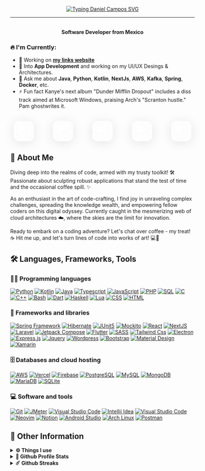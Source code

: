 <!-- Presentation -->
<!-- Typing svg by DenverCoder1 - https://github.com/DenverCoder1/readme-typing-svg -->
<p align="center">
  <a href="https://github.com/giusniyyel"><img src="https://readme-typing-svg.herokuapp.com?font=Ubuntu&weight=700&size=32&duration=3000&pause=1000&center=true&vCenter=true&random=false&width=435&lines=Hi+There!+%F0%9F%91%8B;I'm+Daniel+Campos" alt="Typing Daniel Campos SVG" /></a>
</p>

---

<p align="center" >
  <br/>
  <b>Software Developer from Mexico</b>
</p>

### 🔥 I'm Currently:

- 👷 Working on [**my links website**](https://links.giusniyyel.dev/)
- 🧐 Into **App Development** and working on my UI/UX Desings & Architectures.
- 💬 Ask me about **Java**, **Python**, **Kotlin**, **NextJs**, **AWS**, **Kafka**, **Spring**, **Docker**, etc.
- ⚡️ Fun fact Kanye's next album "Dunder Mifflin Dropout" includes a diss track aimed at Microsoft Windows, praising Arch's "Scranton hustle." Pam ghostwrites it.

<!-- Social icons section -->
<p align="center" style="margin-block: 2rem; display: flex;gap: 1rem;flex-flow: wrap; align-items:center; justify-content: center;">
  <!-- Twitter -->
  <a href="https://twitter.com/GiusNiyyel" style="padding: 0.75rem;display: flex;justify-content: center;align-items: center;background: rgba(255, 255, 255, 0.19);border-radius: 15px;box-shadow: 0 4px 30px rgba(0, 0, 0, 0.1);backdrop-filter: blur(5.9px);-webkit-backdrop-filter: blur(5.9px);">
    <img width="32px" alt="Twitter" title="Twitter" src="https://i.imgur.com/WeztoeC.png" style="filter: brightness(0) invert(1);opacity: 80%;">
  </a>
  &#8287;&#8287;&#8287;&#8287;&#8287;
  <!-- Instagram -->
  <a href="https://www.instagram.com/giusniyyel" width="32px" style="padding: 0.75rem;display: flex;justify-content: center;align-items: center;background: rgba(255, 255, 255, 0.19);border-radius: 15px;box-shadow: 0 4px 30px rgba(0, 0, 0, 0.1);backdrop-filter: blur(5.9px);-webkit-backdrop-filter: blur(5.9px);">
    <img width="32px" alt="Instagram" title="Instagram" src="https://links.giusniyyel.dev/assets/svg/insta.svg" style="filter: brightness(0) invert(1);opacity: 80%;">
  </a>
  &#8287;&#8287;&#8287;&#8287;&#8287;
  <!-- Linkedin -->
  <a href="https://linkedin.com/in/giusniyyel/" style="padding: 0.75rem;display: flex;justify-content: center;align-items: center;background: rgba(255, 255, 255, 0.19);border-radius: 15px;box-shadow: 0 4px 30px rgba(0, 0, 0, 0.1);backdrop-filter: blur(5.9px);-webkit-backdrop-filter: blur(5.9px);">
    <img width="32px" alt="Linkedin" title="Linkedin" src="https://i.imgur.com/aqr4GXw.png" style="filter: brightness(0) invert(1);opacity: 80%;">
  </a>
  &#8287;&#8287;&#8287;&#8287;&#8287;
  <!-- Youtube -->
  <a href="https://www.youtube.com/channel/UCGhTPTIINw8yfz7k-x5nYjg" style="padding: 0.75rem;display: flex;justify-content: center;align-items: center;background: rgba(255, 255, 255, 0.19);border-radius: 15px;box-shadow: 0 4px 30px rgba(0, 0, 0, 0.1);backdrop-filter: blur(5.9px);-webkit-backdrop-filter: blur(5.9px);">
    <img width="32px" alt="Youtube" title="Youtube" src="https://i.imgur.com/lrSeFx0.png" style="filter: brightness(0) invert(1);opacity: 80%;">
  </a>
  &#8287;&#8287;&#8287;&#8287;&#8287;
  <!-- Medium -->
  <a href="https://medium.com/@giusniyyel" style="padding: 0.75rem;display: flex;justify-content: center;align-items: center;background: rgba(255, 255, 255, 0.19);border-radius: 15px;box-shadow: 0 4px 30px rgba(0, 0, 0, 0.1);backdrop-filter: blur(5.9px);-webkit-backdrop-filter: blur(5.9px);">
    <img width="32px" alt="Medium" title="Medium" src="https://i.imgur.com/5sLMO78.png" style="filter: brightness(0) invert(1);opacity: 80%;">
  </a>
</p>

## 🤵 About Me

Diving deep into the realms of code, armed with my trusty toolkit! 🛠️ Passionate about sculpting robust applications that stand the test of time and the occasional coffee spill. ✨

As an enthusiast in the art of code-crafting, I find joy in unraveling complex challenges, spreading the knowledge wealth, and empowering fellow coders on this digital odyssey. Currently caught in the mesmerizing web of cloud architectures ☁️, where the skies are the limit for innovation.

Ready to embark on a coding adventure? Let's chat over coffee - my treat! ☕️ Hit me up, and let's turn lines of code into works of art! 💻🎨

## 🛠️ Languages, Frameworks, Tools

### 👨‍💻 Programming languages

<p>
    <a href="https://github.com/search?q=user%3Agiusniyyel+language%3Apython"><img alt="Python" src="https://img.shields.io/badge/Python-FFD43B.svg?logo=python&logoColor=black&style=for-the-badge"></a>
    <a href="https://github.com/search?q=user%3Agiusniyyel+language%3Akotlin"><img alt="Kotlin" src="https://img.shields.io/badge/Kotlin-0095D5.svg?logo=Kotlin&logoColor=white&style=for-the-badge"></a>
    <a href="https://github.com/search?q=user%3Agiusniyyel+language%3Ajava"><img alt="Java" src="https://img.shields.io/badge/Java-5382A1.svg?logo=openjdk&logoColor=white&style=for-the-badge"></a>
    <a href="https://github.com/search?q=user%3Agiusniyyel+language%3Atypescript"><img alt="Typescript" src="https://img.shields.io/badge/Typescript-007acc.svg?logo=typescript&logoColor=white&style=for-the-badge"></a>
    <a href="https://github.com/search?q=user%3Agiusniyyel+language%3Ajavascript"><img alt="JavaScript" src="https://img.shields.io/badge/JavaScript-F7DF1E.svg?logo=javascript&logoColor=black&style=for-the-badge"></a>
    <a href="https://github.com/search?q=user%3Agiusniyyel+language%3Aphp"><img alt="PHP" src="https://img.shields.io/badge/PHP-777BB4.svg?logo=php&logoColor=white&style=for-the-badge"></a>
    <a href="https://github.com/search?q=user%3Agiusniyyel+language%3Asql"><img alt="SQL" src="https://custom-icon-badges.herokuapp.com/badge/SQL-025E8C.svg?logo=database&logoColor=white&style=for-the-badge"></a>
    <a href="https://github.com/search?q=user%3Agiusniyyel+language%3Ac"><img alt="C" src="https://custom-icon-badges.herokuapp.com/badge/C-03599C.svg?logo=c-in-hexagon&logoColor=white&style=for-the-badge"></a>
    <a href="https://github.com/search?q=user%3Agiusniyyel+language%3Acpp"><img alt="C++" src="https://custom-icon-badges.herokuapp.com/badge/C++-9C033A.svg?logo=cpp2&logoColor=white&style=for-the-badge"></a>
    <a href="https://github.com/search?q=user%3Agiusniyyel+language%3Abash"><img alt="Bash" src="https://img.shields.io/badge/Bash-121011.svg?logo=windowsterminal&logoColor=white&style=for-the-badge"></a>
    <a href="https://github.com/search?q=user%3Agiusniyyel+language%3Adart"><img alt="Dart" src="https://img.shields.io/badge/Dart-15A6C4.svg?logo=dart&logoColor=white&style=for-the-badge"></a>
    <a href="https://github.com/search?q=user%3Agiusniyyel+language%3Ahaskell"><img alt="Haskell" src="https://img.shields.io/badge/Haskell-5D4F85.svg?logo=haskell&logoColor=white&style=for-the-badge"></a>
    <a href="https://github.com/search?q=user%3Agiusniyyel+language%3Alua"><img alt="Lua" src="https://img.shields.io/badge/Lua-2C2D72.svg?logo=lua&logoColor=white&style=for-the-badge"></a>
    <a href="https://github.com/search?q=user%3Agiusniyyel+language%3Acss"><img alt="CSS" src="https://img.shields.io/badge/CSS-1572B6.svg?logo=css3&logoColor=white&style=for-the-badge"></a>
    <a href="https://github.com/search?q=user%3Agiusniyyel+language%3Ahtml"><img alt="HTML" src="https://img.shields.io/badge/HTML-E34F26.svg?logo=html5&logoColor=white&style=for-the-badge"></a>
</p>

### 🧰 Frameworks and libraries

<p>
    <a href="#"><img alt="Spring Framework" src="https://img.shields.io/badge/Spring-5B9E48.svg?logo=spring&logoColor=white&style=for-the-badge"></a>
    <a href="#"><img alt="Hibernate" src="https://img.shields.io/badge/hibernate-ACA69f.svg?logo=hibernate&style=for-the-badge"></a>
    <a href="#"><img alt="JUnit5" src="https://img.shields.io/badge/Junit5-25A162.svg?logo=junit5&logoColor=white&style=for-the-badge"></a>
    <a href="#"><img alt="Mockito" src="https://img.shields.io/badge/Mockito-17541F.svg?logo=overleaf&logoColor=white&style=for-the-badge"></a>
    <a href="#"><img alt="React" src="https://img.shields.io/badge/React-20232a.svg?logo=react&logoColor=%2361DAFB&style=for-the-badge"></a>
    <a href="#"><img alt="NextJS" src="https://img.shields.io/badge/Next.js-000000.svg?logo=nextdotjs&logoColor=white&style=for-the-badge"></a>
    <a href="#"><img alt="Laravel" src="https://img.shields.io/badge/Laravel-FF2D20.svg?logo=laravel&logoColor=white&style=for-the-badge"></a>
    <a href="#"><img alt="Jetpack Compose" src="https://img.shields.io/badge/Jetpack Compose-6200EE.svg?logo=jetpackcompose&logoColor=white&style=for-the-badge"></a>
    <a href="#"><img alt="Flutter" src="https://img.shields.io/badge/Flutter-02569B.svg?logo=flutter&logoColor=white&style=for-the-badge"></a>
    <a href="#"><img alt="SASS" src="https://img.shields.io/badge/SASS-CC6699.svg?logo=sass&logoColor=white&style=for-the-badge"></a>
    <a href="#"><img alt="Tailwind Css" src="https://img.shields.io/badge/Tailwind CSS-06B6D4.svg?logo=tailwindcss&logoColor=white&style=for-the-badge"></a>
    <a href="#"><img alt="Electron" src="https://img.shields.io/badge/Electron-20232e.svg?logo=electron&logoColor=white&style=for-the-badge"></a>
    <a href="#"><img alt="Express.js" src="https://img.shields.io/badge/Express.js-404d59.svg?logo=express&logoColor=white&style=for-the-badge"></a>
    <a href="#"><img alt="Jquery" src="https://img.shields.io/badge/jQuery-0769AD.svg?logo=jquery&logoColor=white&style=for-the-badge"></a>
    <a href="#"><img alt="Wordpress" src="https://img.shields.io/badge/Wordpress-21759B?logo=wordpress&logoColor=white&style=for-the-badge"></a>
    <a href="#"><img alt="Bootstrap" src="https://img.shields.io/badge/Bootstrap-7952B3.svg?logo=bootstrap&logoColor=white&style=for-the-badge"></a>
    <a href="#"><img alt="Material Design" src="https://img.shields.io/badge/Material%20Design-0081CB.svg?logo=material-design&logoColor=white&style=for-the-badge"></a>
    <a href="#"><img alt="Xamarin" src="https://img.shields.io/badge/Xamarin-3498DB?logo=xamarin&logoColor=white&style=for-the-badge"></a>
</p>

### 🗄️ Databases and cloud hosting

<p>
    <a href="#"><img alt="AWS" src ="https://img.shields.io/badge/AWS-FF9900.svg?logo=amazon&logoColor=white&style=for-the-badge"></a>
    <a href="#"><img alt="Vercel" src ="https://img.shields.io/badge/Vercel-000000.svg?logo=vercel&logoColor=white&style=for-the-badge"></a>
    <a href="#"><img alt="Firebase" src ="https://img.shields.io/badge/Firebase-FFCA28.svg?logo=firebase&logoColor=black&style=for-the-badge"></a>
    <a href="#"><img alt="PostgreSQL" src="https://img.shields.io/badge/PostgreSQL-4169E1.svg?logo=postgresql&logoColor=white&style=for-the-badge"></a>
    <a href="#"><img alt="MySQL" src="https://img.shields.io/badge/MySQL-4479A1.svg?logo=mysql&logoColor=white&style=for-the-badge"></a>
    <a href="#"><img alt="MongoDB" src="https://img.shields.io/badge/MongoDB-47A248.svg?logo=mongodb&logoColor=white&style=for-the-badge"></a>
    <a href="#"><img alt="MariaDB" src="https://img.shields.io/badge/MariaDB-003545.svg?logo=mariadb&logoColor=white&style=for-the-badge"></a>
    <a href="#"><img alt="SQLite" src ="https://img.shields.io/badge/SQLite-07405e.svg?logo=sqlite&logoColor=white&style=for-the-badge"></a>
</p>

### 💻 Software and tools

<p>
    <a href="#"><img alt="Git" src="https://img.shields.io/badge/Git-F05033.svg?logo=git&logoColor=white&style=for-the-badge"></a>
    <a href="#"><img alt="JMeter" src="https://img.shields.io/badge/Apache JMeter-D22128.svg?logo=apachejmeter&logoColor=white&style=for-the-badge"></a>
    <a href="#"><img alt="Visual Studio Code" src="https://img.shields.io/badge/Docker-2496ED.svg?logo=docker&logoColor=white&style=for-the-badge"></a>
    <a href="#"><img alt="Intellij Idea" src="https://img.shields.io/badge/Intellij Idea-000000.svg?logo=intellijidea&logoColor=white&style=for-the-badge"></a>
    <a href="#"><img alt="Visual Studio Code" src="https://img.shields.io/badge/VSCode-0078d7.svg?logo=visual-studio-code&logoColor=white&style=for-the-badge"></a>
    <a href="#"><img alt="Neovim" src="https://img.shields.io/badge/NeoVim-%2357A143.svg?logo=neovim&logoColor=white&style=for-the-badge"></a>
    <a href="#"><img alt="Notion" src="https://img.shields.io/badge/Notion-010101.svg?logo=notion&logoColor=white&style=for-the-badge"></a>
    <a href="#"><img alt="Android Studio" src="https://img.shields.io/badge/Android%20Studio-008678.svg?logo=android-studio&logoColor=white&style=for-the-badge"></a>
    <a href="#"><img alt="Arch Linux" src="https://img.shields.io/badge/Arch%20Linux-1793D1.svg?logo=arch-linux&logoColor=white&style=for-the-badge"></a>
    <a href="#"><img alt="Postman" src="https://img.shields.io/badge/Postman-FF6C37?logo=postman&logoColor=white&style=for-the-badge"></a>
</p>

## 🧩 Other Information

<details>
  <summary><b>⚙️ Things I use</b></summary>
  <ul>
    <li><b>OS:</b> MacOs Sonoma 14.2</li>
    <li><b>Laptop: </b> HP Envy x360 Convertible</li>
    <li><b>Browser: </b> Chrome Web Browser</li>
    <li><b>Terminal: </b> Zsh: Oh My Zsh (PowerLevel10k)</li>
    <li><b>Code Editor:</b> VSCode, Neovim. & Intellij Idea</li>
  </ul>
</details>

<details>
  <summary><b>🌟 Github Profile Stats</b></summary>
  <br/>
  <img height="180em" src="https://github-readme-stats.vercel.app/api?username=giusniyyel&show_icons=true&hide_border=true&&count_private=true&include_all_commits=true&theme=monokai"/>
  <img height="180em" src="https://github-readme-stats.vercel.app/api/top-langs/?username=giusniyyel&show_icons=true&hide_border=true&layout=compact&langs_count=8&theme=monokai"/>
  <br/>
  <b>Note:</b> Top languages is only a metric of the languages my public code consists of and doesn't reflect experience or skill level.
</details>

<details>	
  <summary><b>☄️ Github Streaks</b></summary>

  <br/>
  <img height="180em" src="https://github-readme-streak-stats.herokuapp.com?user=giusniyyel&theme=monokai&hide_border=true" />
</details>
